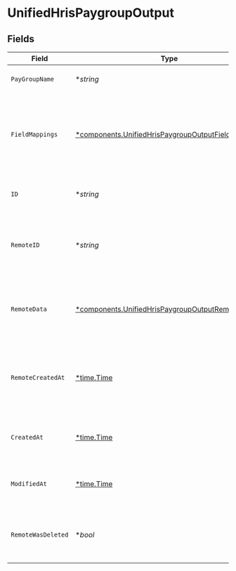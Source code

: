 # UnifiedHrisPaygroupOutput


## Fields

| Field                                                                                                                   | Type                                                                                                                    | Required                                                                                                                | Description                                                                                                             | Example                                                                                                                 |
| ----------------------------------------------------------------------------------------------------------------------- | ----------------------------------------------------------------------------------------------------------------------- | ----------------------------------------------------------------------------------------------------------------------- | ----------------------------------------------------------------------------------------------------------------------- | ----------------------------------------------------------------------------------------------------------------------- |
| `PayGroupName`                                                                                                          | **string*                                                                                                               | :heavy_minus_sign:                                                                                                      | The name of the pay group                                                                                               | Monthly Salaried                                                                                                        |
| `FieldMappings`                                                                                                         | [*components.UnifiedHrisPaygroupOutputFieldMappings](../../models/components/unifiedhrispaygroupoutputfieldmappings.md) | :heavy_minus_sign:                                                                                                      | The custom field mappings of the object between the remote 3rd party & Panora                                           | {<br/>"custom_field_1": "value1",<br/>"custom_field_2": "value2"<br/>}                                                  |
| `ID`                                                                                                                    | **string*                                                                                                               | :heavy_minus_sign:                                                                                                      | The UUID of the pay group record                                                                                        | 801f9ede-c698-4e66-a7fc-48d19eebaa4f                                                                                    |
| `RemoteID`                                                                                                              | **string*                                                                                                               | :heavy_minus_sign:                                                                                                      | The remote ID of the pay group in the context of the 3rd Party                                                          | paygroup_1234                                                                                                           |
| `RemoteData`                                                                                                            | [*components.UnifiedHrisPaygroupOutputRemoteData](../../models/components/unifiedhrispaygroupoutputremotedata.md)       | :heavy_minus_sign:                                                                                                      | The remote data of the pay group in the context of the 3rd Party                                                        | {<br/>"raw_data": {<br/>"additional_field": "some value"<br/>}<br/>}                                                    |
| `RemoteCreatedAt`                                                                                                       | [*time.Time](https://pkg.go.dev/time#Time)                                                                              | :heavy_minus_sign:                                                                                                      | The date when the pay group was created in the 3rd party system                                                         | 2024-10-01T12:00:00Z                                                                                                    |
| `CreatedAt`                                                                                                             | [*time.Time](https://pkg.go.dev/time#Time)                                                                              | :heavy_minus_sign:                                                                                                      | The created date of the pay group record                                                                                | 2024-10-01T12:00:00Z                                                                                                    |
| `ModifiedAt`                                                                                                            | [*time.Time](https://pkg.go.dev/time#Time)                                                                              | :heavy_minus_sign:                                                                                                      | The last modified date of the pay group record                                                                          | 2024-10-01T12:00:00Z                                                                                                    |
| `RemoteWasDeleted`                                                                                                      | **bool*                                                                                                                 | :heavy_minus_sign:                                                                                                      | Indicates if the pay group was deleted in the remote system                                                             | false                                                                                                                   |